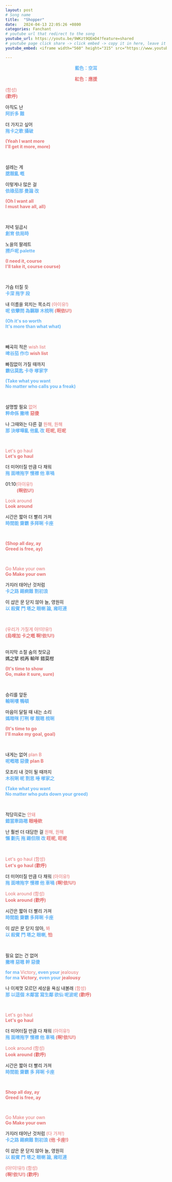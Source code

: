 ```yaml
---
layout: post
# Song name
title:  "Shopper"  
date:   2024-04-13 22:05:26 +0800
categories: Fanchant
# youtube url that redirect to the song
youtube_url: https://youtu.be/9WKzt9QEmD4?feature=shared
# youtube page click share -> click embed -> copy it in here, leave it blank if dont 
youtube_embed: <iframe width="560" height="315" src="https://www.youtube.com/embed/9WKzt9QEmD4?si=-4Lm7uaa35qjBQWv" title="YouTube video player" frameborder="0" allow="accelerometer; autoplay; clipboard-write; encrypted-media; gyroscope; picture-in-picture; web-share" referrerpolicy="strict-origin-when-cross-origin" allowfullscreen></iframe>

---
```

<p style="display: flex; justify-content: center;"><span style="color:#64b5f6;"><strong>藍色：空耳</strong></span></p>
<p style="display: flex; justify-content: center;"><span style="color:#e57373;"><strong>紅色：應援</strong></span></p>

<p><span style="color:#e57373;">(함성)</span><br><span style="color:#e57373;"><strong>(歡呼)</strong></span></p>
<p>아직도 난<br><span style="color:#64b5f6;"><strong>阿折多 難</strong></span></p>
<p>더 가지고 싶어<br><span style="color:#64b5f6;"><strong>拖卡之歌 攝破</strong></span></p>
<p><span style="color:#e57373;"><strong>(Yeah I want more</strong></span><br><span style="color:#e57373;"><strong>I'll get it more, more)</strong></span></p>
<p>&nbsp;</p>
<p>설레는 게<br><span style="color:#64b5f6;"><strong>腮靚亂 嘅</strong></span></p>
<p>이렇게나 많은 걸<br><span style="color:#64b5f6;"><strong>依碌茄那 曼論 改</strong></span></p>
<p><span style="color:#e57373;"><strong>(Oh I want all</strong></span><br><span style="color:#e57373;"><strong>I must have all, all)</strong></span></p>
<p>&nbsp;</p>
<p>저녁 일곱시<br><span style="color:#64b5f6;"><strong>創育 依局時</strong></span></p>
<p>노을의 팔레트<br><span style="color:#64b5f6;"><strong>撈戶呢 palette</strong></span></p>
<p><span style="color:#e57373;"><strong>(I need it, course</strong></span><br><span style="color:#e57373;"><strong>I'll take it, course course)</strong></span></p>
<p>&nbsp;</p>
<p>가슴 터질 듯<br><span style="color:#64b5f6;"><strong>卡深 拖字 段</strong></span></p>
<p>내 이름을 외치는 목소리&nbsp;<span style="color:#e57373;">(아이유!)</span><br><span style="color:#64b5f6;"><strong>呢 依攣問 為黐聯 木梳咧</strong></span> <span style="color:#e57373;"><strong>(啊依U!)</strong></span></p>
<p><span style="color:#64b5f6;"><strong>(Oh it's so worth</strong></span><br><span style="color:#64b5f6;"><strong>It's more than what what)</strong></span></p>
<p>&nbsp;</p>
<p>빼곡히 적은&nbsp;<span style="color:#e57373;">wish list</span><br><span style="color:#64b5f6;"><strong>啤谷茄 作巾</strong></span><span style="color:#e57373;"><strong> wish list</strong></span></p>
<p>빠짐없이 가질 때까지<br><span style="color:#64b5f6;"><strong>霸佔莫匙 卡寺 嗲家字</strong></span></p>
<p><span style="color:#64b5f6;"><strong>(Take what you want</strong></span><br><span style="color:#64b5f6;"><strong>No matter who calls you a freak)</strong></span></p>
<p>&nbsp;</p>
<p>설명할 필요&nbsp;<span style="color:#e57373;">없어</span><br><span style="color:#64b5f6;"><strong>粹命係 撇唷</strong></span> <span style="color:#e57373;"><strong>惡傻</strong></span></p>
<p>나 그때와는 다른 걸&nbsp;<span style="color:#e57373;">원해, 원해</span><br><span style="color:#64b5f6;"><strong>那 決嗲嘩亂 他亂 改</strong></span> <span style="color:#e57373;"><strong>旺呢, 旺呢</strong></span></p>
<p>&nbsp;</p>
<p><span style="color:#e57373;">Let's go haul</span><br><span style="color:#e57373;"><strong>Let's go haul</strong></span></p>
<p>더 미어터질 만큼 다 채워<br><span style="color:#64b5f6;"><strong>拖 面唷拖字 慢襟 他 車喎</strong></span></p>
<p>01:10<span style="color:#e57373;">(아이유!)</span><br>&nbsp; &nbsp; &nbsp; &nbsp; &nbsp;<span style="color:#e57373;"><strong>(啊依U!)</strong></span></p>
<p><span style="color:#e57373;">Look around</span><br><span style="color:#e57373;"><strong>Look around</strong></span></p>
<p>시간은 짧아 더 빨리 가져<br><span style="color:#64b5f6;"><strong>時間能 齋霸 多拜唎 卡座</strong></span></p>
<p>&nbsp;</p>
<p><span style="color:#e57373;"><strong>(Shop all day, ay</strong></span><br><span style="color:#e57373;"><strong>Greed is free, ay)</strong></span></p>
<p>&nbsp;</p>
<p><span style="color:#e57373;">Go Make your own</span><br><span style="color:#e57373;"><strong>Go Make your own</strong></span></p>
<p>가지러 태어난 것처럼<br><span style="color:#64b5f6;"><strong>卡之路 踢痾難 割初浪</strong></span></p>
<p>이 샵은 문 닫지 않아 늘, 영원히<br><span style="color:#64b5f6;"><strong>以 殺賓 門 塔之 眼喇 論, 雍旺連</strong></span></p>
<p>&nbsp;</p>
<p><span style="color:#e57373;">(우리가 가질게 아!이!유!)</span><br><span style="color:#e57373;"><strong>(烏哩加 卡之嘅 啊!依!U!)</strong></span></p>
<p><br>마지막 소절 숨의 첫모금<br>媽之擘 梳再 輸咩 錯莫柑</p>
<p><span style="color:#e57373;"><strong>(It's time to show</strong></span><br><span style="color:#e57373;"><strong>Go, make it sure, sure)</strong></span></p>
<p>&nbsp;</p>
<p>승리를 앞둔<br><span style="color:#64b5f6;"><strong>輸唎嘍 鴨頓</strong></span></p>
<p>마음이 달릴 때 내는 소리<br><span style="color:#64b5f6;"><strong>媽暗咪 打咧 嗲 靚嗯 梳唎</strong></span></p>
<p><span style="color:#e57373;"><strong>(It's time to go</strong></span><br><span style="color:#e57373;"><strong>I'll make my goal, goal)</strong></span></p>
<p>&nbsp;</p>
<p>내게는 없어&nbsp;<span style="color:#e57373;">plan B</span><br><span style="color:#64b5f6;"><strong>呢嘅嗯 惡傻</strong></span> <span style="color:#e57373;"><strong>plan B</strong></span></p>
<p>모조리 내 것이 될 때까지<br><span style="color:#64b5f6;"><strong>木祝唎 呢 割思 唾 嗲家之</strong></span></p>
<p><span style="color:#64b5f6;"><strong>(Take what you want</strong></span><br><span style="color:#64b5f6;"><strong>No matter who puts down your greed)</strong></span></p>
<p>&nbsp;</p>
<p>적당히로는&nbsp;<span style="color:#e57373;">안돼</span><br><span style="color:#64b5f6;"><strong>錯當牽路嗯</strong></span><span style="color:#e57373;"><strong> 眼唾欸</strong></span></p>
<p>난 훨씬 더 대담한 걸&nbsp;<span style="color:#e57373;">원해, 원해</span><br><span style="color:#64b5f6;"><strong>懶 劃先 拖 踢但限 改</strong></span><span style="color:#e57373;"><strong> 旺呢, 旺呢</strong></span></p>
<p>&nbsp;</p>
<p><span style="color:#e57373;">Let's go haul (함성)</span><br><span style="color:#e57373;"><strong>Let's go haul (歡呼)</strong></span></p>
<p>더 미어터질 만큼 다 채워&nbsp;<span style="color:#e57373;">(아이유!)</span><br><span style="color:#64b5f6;"><strong>拖 面唷拖字 慢襟 他 車喎</strong></span><span style="color:#e57373;"> <strong>(啊!依!U!)</strong></span></p>
<p><span style="color:#e57373;">Look around (함성)</span><br><span style="color:#e57373;"><strong>Look around</strong></span><strong> </strong><span style="color:#e57373;"><strong>(歡呼)</strong></span></p>
<p>시간은 짧아 더 빨리 가져<br><span style="color:#64b5f6;"><strong>時間能 齋霸 多拜唎 卡座</strong></span></p>
<p>이 샵은 문 닫지 않아,<span style="color:#e57373;">&nbsp;봐</span><br><span style="color:#64b5f6;"><strong>以 殺賓 門 塔之 眼喇,</strong></span><span style="color:#e57373;"><strong> 怕</strong></span></p>
<p>&nbsp;</p>
<p>필요 없는 건 없어<br><span style="color:#64b5f6;"><strong>撇唷 惡嗯 幹 惡傻</strong></span></p>
<p><span style="color:#64b5f6;"><strong>for ma&nbsp;</strong></span><span style="color:#e57373;">Victory</span><span style="color:#64b5f6;"><strong>, even your</strong></span><span style="color:#e57373;">&nbsp;jealousy</span><br><span style="color:#64b5f6;"><strong>for ma</strong></span>&nbsp;<span style="color:#e57373;"><strong>Victory</strong></span><span style="color:#64b5f6;"><strong>, even your</strong></span>&nbsp;<span style="color:#e57373;"><strong>jealousy</strong></span></p>
<p>나 이제껏 모르던 세상을 욕심 내볼래&nbsp;<span style="color:#e57373;">(함성)</span><br><span style="color:#64b5f6;"><strong>那 以這個 木鄰當 寫生鄰 欲仙 呢波呢</strong></span><span style="color:#e57373;"><strong> (歡呼)</strong></span></p>
<p>&nbsp;</p>
<p><span style="color:#e57373;">Let's go haul</span><br><span style="color:#e57373;"><strong>Let's go haul</strong></span></p>
<p>더 미어터질 만큼 다 채워<span style="color:#e57373;">&nbsp;(아이유!)</span><br><span style="color:#64b5f6;"><strong>拖 面唷拖字 慢襟 他 車喎</strong></span> <span style="color:#e57373;"><strong>(啊!依!U!)</strong></span></p>
<p><span style="color:#e57373;">Look around</span> <span style="color:#e57373;">(함성)</span><br><span style="color:#e57373;"><strong>Look around (歡呼)</strong></span></p>
<p>시간은 짧아 더 빨리 가져<br><span style="color:#64b5f6;"><strong>時間能 齋霸 多 拜唎 卡座</strong></span></p>
<p>&nbsp;</p>
<p><span style="color:#e57373;"><strong>Shop all day, ay</strong></span><br><span style="color:#e57373;"><strong>Greed is free, ay</strong></span></p>
<p>&nbsp;</p>
<p><span style="color:#e57373;">Go Make your own</span><br><span style="color:#e57373;"><strong>Go Make your own</strong></span></p>
<p>가지러 태어난 것처럼&nbsp;<span style="color:#e57373;">(다 가져!)</span><br><span style="color:#64b5f6;"><strong>卡之路 踢痾難 割初浪</strong></span> <span style="color:#e57373;"><strong>(他 卡座!)</strong></span></p>
<p>이 샵은 문 닫지 않아 늘, 영원히<br><span style="color:#64b5f6;"><strong>以 殺賓 門 塔之 眼喇 論, 雍旺連</strong></span></p>
<p><span style="color:#e57373;">(아!이!유!) (함성)</span><br><span style="color:#e57373;"><strong>(啊!依!U!) (歡呼)</strong></span></p>
